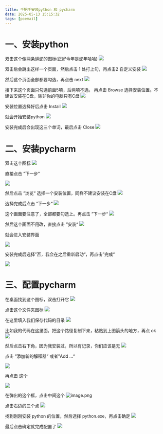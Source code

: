 ```yaml
---
title: 手把手安装python 和 pycharm
date: 2025-05-13 15:15:32
tags: [poemail]
---
```


#  一、安装python
双击这个像两条蟒蛇的图标(正好今年是蛇年哈哈)
![](https://raw.gitcode.com/yaaakaaang/pic/raw/main/65400d954025962dd1bd3c462316239.png)

双击后会跳出这样一个页面，然后点击 1 处打上勾，再点击2 自定义安装
![](https://raw.gitcode.com/yaaakaaang/pic/raw/main/1747123012691.jpg)

然后这个页面全部都要勾选，再点击 next
![](https://raw.gitcode.com/yaaakaaang/pic/raw/main/1747123236599.jpg)

接下来这个页面只勾选前面5项，后两项不选。
再点击 Browse 选择安装位置。不建议安装在C盘，除非你的电脑只有C盘
![](https://raw.gitcode.com/yaaakaaang/pic/raw/main/1747123340128.jpg)

安装位置选择好后点击 Install
![](https://raw.gitcode.com/yaaakaaang/pic/raw/main/1747123527599.jpg)

就会开始安装python
![](https://raw.gitcode.com/yaaakaaang/pic/raw/main/1747123656524.jpg)

安装完成后会出现这三个单词，最后点击 Close
![](https://raw.gitcode.com/yaaakaaang/pic/raw/main/1747124329047.jpg)


#  二、安装pycharm
双击这个图标
![](https://raw.gitcode.com/yaaakaaang/pic/raw/main/1747123783423.jpg)

直接点击 ”下一步“

![](https://raw.gitcode.com/yaaakaaang/pic/raw/main/1747123850337.jpg)

然后点击 ”浏览“ 选择一个安装位置，同样不建议安装在C盘
![](https://raw.gitcode.com/yaaakaaang/pic/raw/main/1747123925522.jpg)

选择完成后点击 ”下一步“
![](https://raw.gitcode.com/yaaakaaang/pic/raw/main/1747124034570.jpg)

这个画面要注意了，全部都要勾选上。再点击 ”下一步“
![](https://raw.gitcode.com/yaaakaaang/pic/raw/main/1747124106220.jpg)

然后这个画面不用改，直接点击 ”安装“
![](https://raw.gitcode.com/yaaakaaang/pic/raw/main/1747124191643.jpg)

就会进入安装界面

![](https://raw.gitcode.com/yaaakaaang/pic/raw/main/1747124260035.jpg)

安装完成后选择”否，我会在之后重新启动“，再点击”完成“

![](https://raw.gitcode.com/yaaakaaang/pic/raw/main/1747124493666.jpg)

#  三、配置pycharm
在桌面找到这个图标，双击打开它
![](https://raw.gitcode.com/yaaakaaang/pic/raw/main/1747124808348.jpg)

点击这个文件夹图标
![](https://raw.gitcode.com/yaaakaaang/pic/raw/main/1747124932102.jpg)

在这里填入我们保存代码的目录
![](https://raw.gitcode.com/yaaakaaang/pic/raw/main/1747125115732.jpg)

比如我的代码在这里面，把这个路径复制下来，粘贴到上图箭头的地方，再点 ok 
![](https://raw.gitcode.com/yaaakaaang/pic/raw/main/1747125696550.jpg)

然后点击右下角，因为我安装过，所以有记录，你们应该是无
![](https://raw.gitcode.com/yaaakaaang/pic/raw/main/1747126387645.jpg)

点击 ”添加新的解释器“ 或者”Add ...“

![](https://raw.gitcode.com/yaaakaaang/pic/raw/main/1747129692590.jpg)

再点击 这个

![](https://raw.gitcode.com/yaaakaaang/pic/raw/main/1747129811000.jpg)

在弹出的这个框，点击中间这个
![image.png](https://raw.gitcode.com/user-images/assets/5027920/8a02a948-b084-4016-ae19-7b98148e1c75/image.png 'image.png')

点击右边的三个点
![](https://raw.gitcode.com/yaaakaaang/pic/raw/main/1747130046718.jpg)

找到刚刚安装 python 的位置，然后选择 python.exe，再点击确定
![](https://raw.gitcode.com/yaaakaaang/pic/raw/main/1747130155641.jpg)

最后点击确定就完成配置了
![](https://raw.gitcode.com/yaaakaaang/pic/raw/main/1747130241825.jpg)